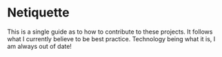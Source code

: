 # Netiquette

This is a single guide as to how to contribute to these projects. It follows what I currently believe to be best practice. Technology being what it is, I am always out of date!


